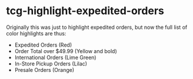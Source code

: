 # tcg-highlight-expedited-orders

Originally this was just to highlight expedited orders, but now the full list of color highlights are thus:

* Expedited Orders (Red)
* Order Total over $49.99 (Yellow and bold)
* International Orders (Lime Green)
* In-Store Pickup Orders (Lilac)
* Presale Orders (Orange)


